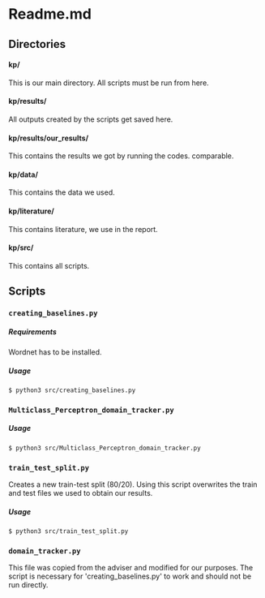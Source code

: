 # Readme.md
## Directories
#### kp/ 
This is our main directory. All scripts must be run from here.
#### kp/results/
All outputs created by the scripts get saved here.
#### kp/results/our_results/
This contains the results we got by running the codes.
 comparable.
#### kp/data/
This contains the data we used.
#### kp/literature/
This contains literature, we use in the report.
#### kp/src/
This contains all scripts.

## Scripts

### `creating_baselines.py`
##### Requirements
Wordnet has to be installed. 

##### Usage
```sh
$ python3 src/creating_baselines.py
```
### `Multiclass_Perceptron_domain_tracker.py`
##### Usage
```sh
$ python3 src/Multiclass_Perceptron_domain_tracker.py
```
### `train_test_split.py`
Creates a new train-test split (80/20). Using this script overwrites the train and test files we used to obtain our results.
##### Usage
```sh
$ python3 src/train_test_split.py
```

### `domain_tracker.py`
This file was copied from the adviser and modified for our purposes. The script is necessary for 'creating_baselines.py' to work and should not be run directly.
